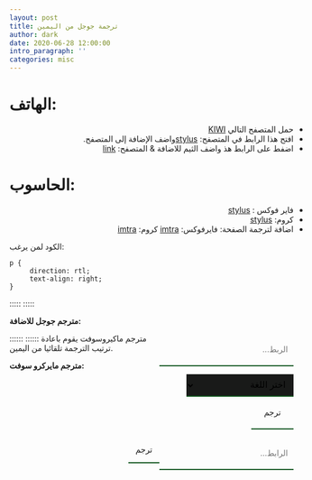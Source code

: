 ```yaml
---
layout: post
title: ترجمة جوجل من اليمين
author: dark
date: 2020-06-28 12:00:00
intro_paragraph: ''
categories: misc
---
```

<style>
strong,
li{
    direction: rtl;
    text-align: right;
}

input{
     width:350px;
     all: inherit;
     border-bottom: 2px solid #135721;
     direction: rtl;
     float: right;
     clear: both;
     border: none;
     padding: 6px 10px;
     content: "";
}
select,
option{
     direction: rtl;
     background-color: #191A19;
     font: 16px system-ui;
     border: none;
     border-bottom: 2px solid #135721;
     padding: 6px 10px;
     content: "";
     clear: both;
     display: table;
     float: right;
}
option:hover {
  background: #FF595C;
}
select:focus .option {
  position:relative;
  pointer-events:all;
}

     </style>


# الهاتف:
- حمل المتصفح التالي [KIWI](https://play.google.com/store/apps/details?id=com.kiwibrowser.browser&hl=en&gl=US)
- افتح هذا الرابط في المتصفح: [stylus](https://chrome.google.com/webstore/detail/stylus/clngdbkpkpeebahjckkjfobafhncgmne?hl=en)واضف الإضافة إلى المتصفح.
- اضفط على الرابط هذ واضف الثيم للاضافة & المتصفح: [link](https://userstyles.world/style/4903/translate-goog)

# الحاسوب:
-  فاير فوكس : [stylus](https://addons.mozilla.org/en-US/firefox/addon/styl-us/)
- كروم: [stylus](https://chrome.google.com/webstore/detail/stylus/clngdbkpkpeebahjckkjfobafhncgmne?hl=en)
- اضافة لترجمة الصفحة: فايرفوكس: [imtra](https://addons.mozilla.org/en-US/firefox/addon/imtranslator/)
          كروم: [imtra](https://chrome.google.com/webstore/detail/imtranslator-translator-d/noaijdpnepcgjemiklgfkcfbkokogabh)

الكود لمن يرغب:
```
p {
     direction: rtl;
     text-align: right;
}
```
:::::
:::::

<strong>مترجم جوجل للاضافة:</strong>
<form method="post" action="https://www.lexicool.com/ws-trans-execute.asp" target="_blank" style=" text-algin: right; position: relative;">
<input name="u" type="text" placeholder="الربط..." style="height: 44px;border-bottom: 2px solid #135721;"/>
<input name="il" type="hidden" value="en">
     <select style="display:flex; flex-direction: column; position:relative; width:190px; height:40px;" name="sl">
          <option value="auto" selected="selected">اختر اللغة</option>
          <option value="zh-CN">الصينية</option>
          <option value="en">الانجليزية</option>
     </select>
     <select name="tl" style="display: none;"><option value="ar" selected="selected">Arabic</option></select>
<input style="height:44px; width:55px; text-align:center; border-bottom: 2px solid #135721;" name="submit" type="submit" value="ترجم"/>
</form>

::::::
::::::
مترجم ماكيروسوفت يقوم باعادة ترتيب الترجمة تلقائيا من اليمين.

<strong>مترجم مايركرو سوفت:</strong>

<form role="search" id="form" style="text-algin: right; position: relative;">
      <input type="search" id="query" name="q" placeholder="الرابط..." style="height: 44px;border-bottom: 2px solid #135721;"/>
        <button style="all: unset;
        cursor: pointer;
        width: 55px;
        height: 44px; float: right;text-align:center;
        border-bottom: 2px solid #135721;
        ">
        ترجم
      </button>
    </form>
<script>
      const f = document.getElementById('form');
      const q = document.getElementById('query');
      const google = 'https://www.translatetheweb.com/?from=&to=ar&dl=en&ref=trb&a=';
      const site = 'pagedart.com';

      function submitted(event) {
        event.preventDefault();
        const url = google + q.value;
        const win = window.open(url, '_blank');
        win.focus();
      }

      f.addEventListener('submit', submitted);
</script>